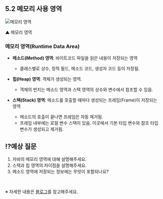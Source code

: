 ## 5.2 메모리 사용 영역

![메모리 영역](https://img1.daumcdn.net/thumb/R1280x0/?scode=mtistory2&fname=https%3A%2F%2Fblog.kakaocdn.net%2Fdn%2FbY3PCu%2FbtsL1AfX7Km%2FG1iDKyVtU2XKvzgftQIllk%2Fimg.png)

▲ 메모리 영역

### 메모리 영역(Runtime Data Area)
- **메소드(Method) 영역**: 바이트코드 파일을 읽은 내용이 저장되는 영역
    - 클래스별로 상수, 정적 필드, 메소드 코드, 생성자 코드 등이 저장됨.

- **힙(Heap) 영역**: 객체가 생성되는 영역.
    - 객체의 번지는 메소드 영역과 스택 영역의 상수와 변수에서 참조할 수 있음.

- **스택(Stack) 영역**: 메소드를 호출할 때마다 생성되는 프레임(Frame)이 저장되는 영역
    - 메소드의 호출이 끝나면 프레임은 자동 제거됨.
    - 프레임 내부에는 로컬 변수 스택이 있음. 이곳에서 기본 타입 변수와 참조 타입 변수가 생성되고 제거됨.

## ⁉️예상 질문

1. 자바의 메모리 영역에 대해 설명해주세요.
2. 스택과 힙 영역의 차이점을 설명해주세요.
3. 메소드 영역에 저장되는 정보에는 무엇이 포함되나요?

&nbsp;

※ 자세한 내용은 [블로그](https://mandusitstudy.tistory.com/322)를 참고해주세요.